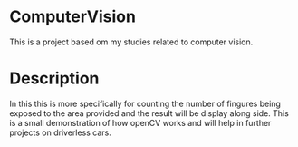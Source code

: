 # ComputerVision
This is a project based om my studies related to computer vision.

# Description
In this this is more specifically for counting the number of fingures being exposed to the area provided and the result will be display along side.
This is a small demonstration of how openCV works and will help in further projects on driverless cars. 
